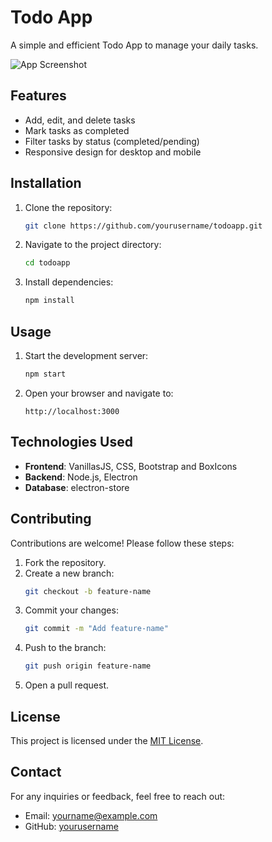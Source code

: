 # Todo App

A simple and efficient Todo App to manage your daily tasks.

![App Screenshot](assets/capture.png)

## Features

- Add, edit, and delete tasks
- Mark tasks as completed
- Filter tasks by status (completed/pending)
- Responsive design for desktop and mobile

## Installation

1. Clone the repository:
    ```bash
    git clone https://github.com/yourusername/todoapp.git
    ```
2. Navigate to the project directory:
    ```bash
    cd todoapp
    ```
3. Install dependencies:
    ```bash
    npm install
    ```

## Usage

1. Start the development server:
    ```bash
    npm start
    ```
2. Open your browser and navigate to:
    ```
    http://localhost:3000
    ```

## Technologies Used

- **Frontend**: VanillasJS, CSS, Bootstrap and BoxIcons
- **Backend**: Node.js, Electron
- **Database**: electron-store

## Contributing

Contributions are welcome! Please follow these steps:

1. Fork the repository.
2. Create a new branch:
    ```bash
    git checkout -b feature-name
    ```
3. Commit your changes:
    ```bash
    git commit -m "Add feature-name"
    ```
4. Push to the branch:
    ```bash
    git push origin feature-name
    ```
5. Open a pull request.

## License

This project is licensed under the [MIT License](LICENSE).

## Contact

For any inquiries or feedback, feel free to reach out:

- Email: yourname@example.com
- GitHub: [yourusername](https://github.com/yourusername)